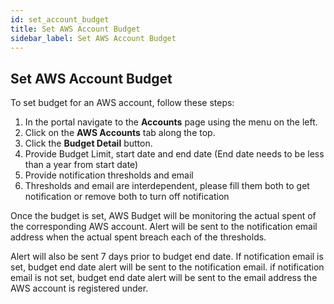 ```yaml
---
id: set_account_budget
title: Set AWS Account Budget
sidebar_label: Set AWS Account Budget
---
```


## Set AWS Account Budget

To set budget for an AWS account, follow these steps:

1. In the portal navigate to the **Accounts** page using the menu on the left.
2. Click on the **AWS Accounts** tab along the top.
3. Click the **Budget Detail** button.
4. Provide Budget Limit, start date and end date (End date needs to be less than a year from start date)
5. Provide notification thresholds and email 
6. Thresholds and email are interdependent, please fill them both to get notification or remove both to turn off notification

Once the budget is set, AWS Budget will be monitoring the actual spent of the corresponding AWS account. Alert will be sent 
to the notification email address when the actual spent breach each of the thresholds. 

Alert will also be sent 7 days prior to budget end date. If notification email is set, budget end date alert will be 
sent to the notification email. if notification email is not set, budget end date alert will be sent to the email address 
the AWS account is registered under. 
